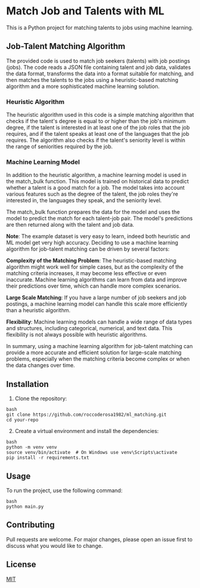 # Match Job and Talents with ML

This is a Python project for matching talents to jobs using machine learning.

## Job-Talent Matching Algorithm
The provided code is used to match job seekers (talents) with job postings (jobs). The code reads a JSON file containing talent and job data, validates the data format, transforms the data into a format suitable for matching, and then matches the talents to the jobs using a heuristic-based matching algorithm and a more sophisticated machine learning solution.

### Heuristic Algorithm
The heuristic algorithm used in this code is a simple matching algorithm that checks if the talent's degree is equal to or higher than the job's minimum degree, if the talent is interested in at least one of the job roles that the job requires, and if the talent speaks at least one of the languages that the job requires. The algorithm also checks if the talent's seniority level is within the range of seniorities required by the job.

### Machine Learning Model
In addition to the heuristic algorithm, a machine learning model is used in the match_bulk function. This model is trained on historical data to predict whether a talent is a good match for a job. The model takes into account various features such as the degree of the talent, the job roles they're interested in, the languages they speak, and the seniority level.

The match_bulk function prepares the data for the model and uses the model to predict the match for each talent-job pair. The model's predictions are then returned along with the talent and job data.

**Note**: The example dataset is very easy to learn, indeed both heuristic and ML model get very high accuracy. Deciding to use a machine learning algorithm for job-talent matching can be driven by several factors:

**Complexity of the Matching Problem**: The heuristic-based matching algorithm might work well for simple cases, but as the complexity of the matching criteria increases, it may become less effective or even inaccurate. Machine learning algorithms can learn from data and improve their predictions over time, which can handle more complex scenarios.

**Large Scale Matching**: If you have a large number of job seekers and job postings, a machine learning model can handle this scale more efficiently than a heuristic algorithm. 

**Flexibility**: Machine learning models can handle a wide range of data types and structures, including categorical, numerical, and text data. This flexibility is not always possible with heuristic algorithms.

In summary, using a machine learning algorithm for job-talent matching can provide a more accurate and efficient solution for large-scale matching problems, especially when the matching criteria become complex or when the data changes over time.

## Installation

1. Clone the repository:

```console
bash
git clone https://github.com/roccoderosa1982/ml_matching.git
cd your-repo
```


2. Create a virtual environment and install the dependencies:

```console
bash
python -m venv venv
source venv/bin/activate  # On Windows use venv\Scripts\activate
pip install -r requirements.txt
```


## Usage

To run the project, use the following command:

```console
bash
python main.py
```


## Contributing

Pull requests are welcome. For major changes, please open an issue first to discuss what you would like to change.

## License

[MIT](https://choosealicense.com/licenses/mit/)
